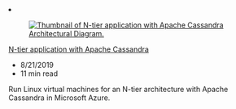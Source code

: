 <!-- This file is automatically generated by build/architectures/build_index.py. Any updates will be lost. -->

<!-- markdownlint-disable MD033 -->

<li class="grid-item item-column" data-categories="Databases Web Management and Governance ">
<article class="card">
    <div class="card-header has-margin-bottom-none" aria-hidden="true">
        <figure class="image diagram has-height-175 has-overflow-hidden level">
            <a href="/azure/architecture/reference-architectures/n-tier/n-tier-cassandra"><img src="/azure/architecture/browse/thumbs/n-tier-cassandra.png" class="diagram" alt="Thumbnail of N-tier application with Apache Cassandra Architectural Diagram." data-linktype="relative-path"></a>
        </figure>
    </div>
    <div class="card-content">
        <a class="card-content-title has-margin-top-none" href="/azure/architecture/reference-architectures/n-tier/n-tier-cassandra">
            <p>N-tier application with Apache Cassandra</p>
        </a>
        <ul class="card-content-metadata">
            <li>8/21/2019</li>
            <li>11 min read</li>
        </ul>
        <p class="card-content-description">Run Linux virtual machines for an N-tier architecture with Apache Cassandra in Microsoft Azure.</p>
        <div class="bottom-to-top-fade is-hidden-mobile"></div>
    </div>
</article>
</li>
